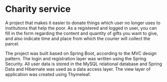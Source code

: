 # Charity service
A project that makes it easier to donate things which user no longer uses to institutions that help the poor. As a registered and logged in user, you can fill in the form regarding the content and quantity of gifts you want to give, and also indicate time and place from which the courier will collect the parcel. 

The project was built based on Spring Boot, according to the MVC design pattern. The login and registration layer was written using the Spring Security. All user data is stored in the MySQL relational database and Spring Data and Hibernate was used as a data access layer. The view layer of application was created using Thymeleaf.
